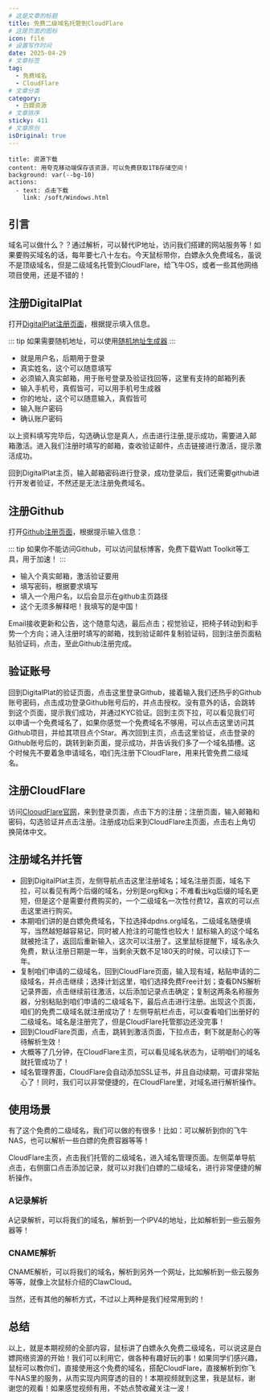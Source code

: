 ```yaml
---
# 这是文章的标题
title: 免费二级域名托管到CloudFlare
# 这是页面的图标
icon: file
# 设置写作时间
date: 2025-04-29
# 文章标签
tag:
  - 免费域名
  - CloudFlare
# 文章分类
category:
  - 白嫖资源
# 文章排序
sticky: 411
# 文章原创
isOriginal: true
---
```

```component VPBanner
title: 资源下载
content: 用夸克移动端保存该资源，可以免费获取1TB存储空间！
background: var(--bg-10)
actions:
  - text: 点击下载
    link: /soft/Windows.html
```

## 引言

域名可以做什么？？通过解析，可以替代IP地址，访问我们搭建的网站服务等！如果要购买域名的话，每年要七八十左右。今天鼠标带你，白嫖永久免费域名，虽说不是顶级域名，但是二级域名托管到CloudFlare，给飞牛OS，或者一些其他网络项目使用，还是不错的！

## 注册DigitalPlat

打开[DigitalPlat注册页面](https://dash.domain.digitalplat.org/auth/register)，根据提示填入信息。

::: tip
如果需要随机地址，可以使用[随机地址生成器](https://addressgenerator.top/us-address-generator)
:::
- <Badge text="Username" type="info" vertical="middle" />就是用户名，后期用于登录
- <Badge text="Legal full name" type="info" vertical="middle" />真实姓名，这个可以随意填写
- <Badge text="E-Mail" type="info" vertical="middle" />必须输入真实邮箱，用于账号登录及验证找回等，这里有支持的邮箱列表
- <Badge text="Phone" type="info" vertical="middle" />输入手机号，真假皆可，可以用手机号生成器
- <Badge text="Full Address" type="info" vertical="middle" />你的地址，这个可以随意输入，真假皆可
- <Badge text="Password" type="info" vertical="middle" />输入账户密码
- <Badge text="Confirm Password" type="info" vertical="middle" />确认账户密码

以上资料填写完毕后，勾选确认您是真人，点击<Badge text="Register" type="info" vertical="middle" />进行注册,提示成功，需要进入邮箱激活。进入我们注册时填写的邮箱，查收验证邮件，点击链接进行激活，提示激活成功。

回到DigitalPlat主页，输入邮箱密码进行登录，成功登录后，我们还需要github进行开发者验证，不然还是无法注册免费域名。

## 注册Github

打开[Github注册页面](https://github.com/signup)，根据提示输入信息：

::: tip
如果你不能访问Github，可以访问鼠标博客，免费下载Watt Toolkit等工具，用于加速！
:::

- <Badge text="Email" type="info" vertical="middle" />输入个真实邮箱，激活验证要用
- <Badge text="Password" type="info" vertical="middle" />填写密码，根据要求填写
- <Badge text="Username" type="info" vertical="middle" />填入一个用户名，以后会显示在github主页路径
- <Badge text="Your Country" type="info" vertical="middle" />这个无须多解释吧！我填写的是中国！

Email接收更新和公告，这个随意勾选，最后点击<Badge text="Continue" type="info" vertical="middle" />；视觉验证，把椅子转动到和手势一个方向；进入注册时填写的邮箱，找到验证邮件复制验证码，回到注册页面粘贴验证码，点击<Badge text="Continue" type="info" vertical="middle" />，至此Github注册完成。

## 验证账号

回到DigitalPlat的验证页面，点击这里登录Github，接着输入我们还热乎的Github账号密码，点击成功登录Github账号后的<Badge text="Continue" type="info" vertical="middle" />，并点击授权。没有意外的话，会跳转到这个页面，提示我们成功，并通过KYC验证。回到主页下拉，可以看见我们可以申请一个免费域名了，如果你感觉一个免费域名不够用，可以点击这里访问其Github项目，并给其项目点个Star。再次回到主页，点击这里验证，点击登录的Github账号后的<Badge text="Continue" type="info" vertical="middle" />，跳转到新页面，提示成功，并告诉我们多了一个域名插槽。这个时候先不要着急申请域名，咱们先注册下CloudFlare，用来托管免费二级域名。

## 注册CloudFlare

访问[ClooudFlare官网](https://www.cloudflare.com/zh-cn/)，来到登录页面，点击下方的注册；注册页面，输入邮箱和密码，勾选验证并点击注册。注册成功后来到CloudFlare主页面，点击右上角切换简体中文。

## 注册域名并托管

- 回到DigitalPlat主页，左侧导航点击这里注册域名；域名注册页面，域名下拉，可以看见有两个后缀的域名，分别是org和kg；不难看出kg后缀的域名更短，但是这个是需要付费购买的，一个二级域名一次性付费12，喜欢的可以点击这里进行购买。
- 本期咱们讲的是白嫖免费域名，下拉选择dpdns.org域名，二级域名随便填写，当然越短越容易记，同时被人抢注的可能性也较大！鼠标输入的这个域名就被抢注了，返回后重新输入，这次可以注册了。这里鼠标提醒下，域名永久免费，默认注册日期是一年，当剩余天数不足180天的时候，可以续订下一年。
- 复制咱们申请的二级域名，回到CloudFlare页面，输入现有域，粘贴申请的二级域名，并点击继续；选择计划这里，咱们选择免费Free计划；查看DNS解析记录界面，点击继续前往激活，以后添加记录点击确定；复制这两条名称服务器，分别粘贴到咱们申请的二级域名下，最后点击<Badge text="Register" type="info" vertical="middle" />进行注册。出现这个页面，咱们的免费二级域名就注册成功了！左侧导航栏点击<Badge text="My Domains" type="info" vertical="middle" />，可以查看咱们出册好的二级域名。域名是注册完了，但是CloudFlare托管那边还没完事！
- 回到CloudFlare页面，点击<Badge text="继续" type="info" vertical="middle" />，跳转到激活页面，下拉点击<Badge text="立即检查名称服务器" type="info" vertical="middle" />，剩下就是耐心的等待解析生效！
- 大概等了几分钟，在CloudFlare主页，可以看见域名状态为<Badge text="活动" type="info" vertical="middle" />，证明咱们的域名就托管成功了！
- 域名管理界面，CloudFlare会自动添加SSL证书，并且自动续期，可谓非常贴心了！同时，我们可以非常便捷的，在CloudFlare里，对域名进行解析操作。

## 使用场景

有了这个免费的二级域名，我们可以做的有很多！比如：可以解析到你的飞牛NAS，也可以解析一些白嫖的免费容器等等！

CloudFlare主页，点击我们托管的二级域名，进入域名管理页面。左侧菜单导航点击<Badge text="DNS" type="info" vertical="middle" />，右侧窗口点击添加记录，就可以对我们白嫖的二级域名，进行非常便捷的解析操作。

### A记录解析

A记录解析，可以将我们的域名，解析到一个IPV4的地址，比如解析到一些云服务器等！

### CNAME解析

CNAME解析，可以将我们的域名，解析到另外一个网址，比如解析到一些云服务等等，就像上次鼠标介绍的ClawCloud。

当然，还有其他的解析方式，不过以上两种是我们经常用到的！

## 总结

以上，就是本期视频的全部内容，鼠标讲了白嫖永久免费二级域名，可以说这是白嫖网络资源的开始！我们可以利用它，做各种有趣好玩的事！如果同学们感兴趣，鼠标可以教你们，直接使用这个免费的域名，搭配CloudFlare，直接解析到你飞牛NAS里的服务，从而实现内网穿透的目的！本期视频就到这里，我是鼠标，谢谢您的观看！如果感觉视频有用，不妨点赞收藏关注一波！